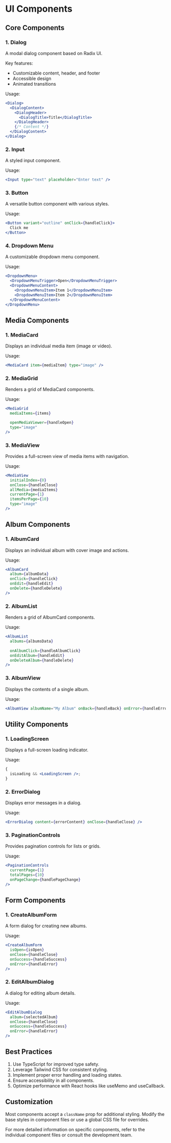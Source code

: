 # UI Components

## Core Components

### 1. Dialog

A modal dialog component based on Radix UI.

Key features:

- Customizable content, header, and footer
- Accessible design
- Animated transitions

Usage:

```jsx
<Dialog>
  <DialogContent>
    <DialogHeader>
      <DialogTitle>Title</DialogTitle>
    </DialogHeader>
    {/* Content */}
  </DialogContent>
</Dialog>
```

### 2. Input

A styled input component.

Usage:

```jsx
<Input type="text" placeholder="Enter text" />
```

### 3. Button

A versatile button component with various styles.

Usage:

```jsx
<Button variant="outline" onClick={handleClick}>
  Click me
</Button>
```

### 4. Dropdown Menu

A customizable dropdown menu component.

Usage:

```jsx
<DropdownMenu>
  <DropdownMenuTrigger>Open</DropdownMenuTrigger>
  <DropdownMenuContent>
    <DropdownMenuItem>Item 1</DropdownMenuItem>
    <DropdownMenuItem>Item 2</DropdownMenuItem>
  </DropdownMenuContent>
</DropdownMenu>
```

## Media Components

### 1. MediaCard

Displays an individual media item (image or video).

Usage:

```jsx
<MediaCard item={mediaItem} type="image" />
```

### 2. MediaGrid

Renders a grid of MediaCard components.

Usage:

```jsx
<MediaGrid
  mediaItems={items}

  openMediaViewer={handleOpen}
  type="image"
/>
```

### 3. MediaView

Provides a full-screen view of media items with navigation.

Usage:

```jsx
<MediaView
  initialIndex={0}
  onClose={handleClose}
  allMedia={mediaItems}
  currentPage={1}
  itemsPerPage={10}
  type="image"
/>
```

## Album Components

### 1. AlbumCard

Displays an individual album with cover image and actions.

Usage:

```jsx
<AlbumCard
  album={albumData}
  onClick={handleClick}
  onEdit={handleEdit}
  onDelete={handleDelete}
/>
```

### 2. AlbumList

Renders a grid of AlbumCard components.

Usage:

```jsx
<AlbumList
  albums={albumsData}
 
  onAlbumClick={handleAlbumClick}
  onEditAlbum={handleEdit}
  onDeleteAlbum={handleDelete}
/>
```

### 3. AlbumView

Displays the contents of a single album.

Usage:

```jsx
<AlbumView albumName="My Album" onBack={handleBack} onError={handleError} />
```

## Utility Components

### 1. LoadingScreen

Displays a full-screen loading indicator.

Usage:

```jsx
{
  isLoading && <LoadingScreen />;
}
```

### 2. ErrorDialog

Displays error messages in a dialog.

Usage:

```jsx
<ErrorDialog content={errorContent} onClose={handleClose} />
```

### 3. PaginationControls

Provides pagination controls for lists or grids.

Usage:

```jsx
<PaginationControls
  currentPage={1}
  totalPages={10}
  onPageChange={handlePageChange}
/>
```

## Form Components

### 1. CreateAlbumForm

A form dialog for creating new albums.

Usage:

```jsx
<CreateAlbumForm
  isOpen={isOpen}
  onClose={handleClose}
  onSuccess={handleSuccess}
  onError={handleError}
/>
```

### 2. EditAlbumDialog

A dialog for editing album details.

Usage:

```jsx
<EditAlbumDialog
  album={selectedAlbum}
  onClose={handleClose}
  onSuccess={handleSuccess}
  onError={handleError}
/>
```

## Best Practices

1. Use TypeScript for improved type safety.
2. Leverage Tailwind CSS for consistent styling.
3. Implement proper error handling and loading states.
4. Ensure accessibility in all components.
5. Optimize performance with React hooks like useMemo and useCallback.

## Customization

Most components accept a `className` prop for additional styling. Modify the base styles in component files or use a global CSS file for overrides.

For more detailed information on specific components, refer to the individual component files or consult the development team.
